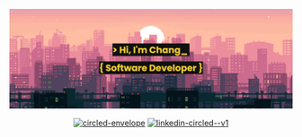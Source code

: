 ![banner](./images/banner_2.png)

<!--

<div  align="center">
  
  [![Top Langs](https://github-readme-stats-two-chi-96.vercel.app/api/top-langs/?username=ChangWynn&size_weight=1&count_weight=0&theme=slateorange&layout=compact)](https://github.com/ChangWynn/github-readme-stats)
  
  ![Chang's GitHub stats](https://github-readme-stats-two-chi-96.vercel.app/api?username=ChangWynn&hide=stars&show_icons=true&theme=slateorange)
  
</div> 

-->

<!-- 
I'M CURRENTLY LEARNING <br />
![Threedotjs](https://img.shields.io/badge/Three.js-20232A?style=flat&logoColor=fff&logo=threedotjs)
![socketIO](https://img.shields.io/badge/SOCKET_IO-fff?style=flat&logoColor=black&logo=socketdotio) 
![R3F](https://img.shields.io/badge/REACT_THREE_FIBER-fff?style=flat&logoColor=black&logo=threedotjs) 
-->

<!--
  ![react](https://img.shields.io/badge/React-20232A?style=flat&logoColor=61DAFB&logo=react) 

  ![javascript](https://img.shields.io/badge/JavaScript-f7df1e?style=flat&logoColor=20232A&logo=javascript)
  
  ![html](https://img.shields.io/badge/Html5-E34F26?style=flat&logoColor=white&logo=html5) 
  
  ![css](https://img.shields.io/badge/Css3-1572B6?style=flat&logoColor=white&logo=css3)

  ![jest](https://img.shields.io/badge/Jest-C21325?style=flat&logoColor=white&logo=jest)
  
  ![testingLibrary](https://img.shields.io/badge/Testing_Library/React-fa4f49?style=flat&logoColor=white&logo=testinglibrary)
  
  ![typescript](https://img.shields.io/badge/Typescript-3178c6?style=flat&logoColor=20232A&logo=typescript)

  ![react-native](https://img.shields.io/badge/React_Native-20232A?style=flat&logoColor=61DAFB&logo=react)
  
  ![cypress](https://img.shields.io/badge/Cypress-52a688?style=flat&logoColor=white&logo=cypress)

  ![postgresql](https://img.shields.io/badge/PostgreSQL-316192?style=flat&logoColor=white&logo=postgresql)
  
  ![redux](https://img.shields.io/badge/REDUX-764abc?style=flat&logoColor=white&logo=redux)

  ![firebase](https://img.shields.io/badge/Firebase-ffcc30?style=flat&logoColor=black&logo=firebase)
  
  ![ruby](https://img.shields.io/badge/RUBY-CC342D?style=flat&logoColor=white&logo=ruby)
  
  ![sinatra](https://img.shields.io/badge/SINATRA-000000?style=flat&logoColor=white&logo=rubysinatra)

  ![rspec](https://img.shields.io/badge/RSPEC-fe405f?style=flat&logoColor=white&logo=rubygems)

  ![git](https://img.shields.io/badge/Git-F05032?style=flat&logoColor=white&logo=git)
  
  ![github](https://img.shields.io/badge/Github-181717?style=flat&logoColor=white&logo=github)
  
  ![Jira](https://img.shields.io/badge/Jira-4f92ed?style=flat&logoColor=white&logo=jirasoftware)

  ![framer-Motion](https://img.shields.io/badge/Framer--Motion-ec3ab6?style=flat&logoColor=black&logo=framer)

  ![java](https://custom-icon-badges.demolab.com/badge/Java-f89b24?style=flat&logoColor=20232A&logo=javase)
  
  ![spring](https://img.shields.io/badge/Spring-springboot?style=flat&logoColor=fff&logo=spring)
  
  ![springBoot](https://img.shields.io/badge/SpringBoot-springboot?style=flat&logoColor=fff&logo=springboot) 
  
  ![jUnit](https://img.shields.io/badge/JUnit-2ca467?style=flat&logoColor=dd5750&logo=junit5)
  
  ![nodedotjs](https://img.shields.io/badge/Node.js-339933?style=flat&logoColor=white&logo=nodedotjs)
  
  ![express](https://img.shields.io/badge/Express-000000?style=flat&logoColor=white&logo=express)
  
  ![mongodb](https://img.shields.io/badge/MongoDB-4EA94B?style=flat&logoColor=white&logo=mongodb)

  ![AWS](https://img.shields.io/badge/AWS-f2f2f2?style=flat&logoColor=black&logo=amazonaws)
  
  ![EC2](https://img.shields.io/badge/EC2-ef931e?style=flat&logoColor=white&logo=amazonec2)
  
  ![S3](https://img.shields.io/badge/S3-d64e3f?style=flat&logoColor=white&logo=amazons3) 
-->

<!-- 
  <img src="https://cdn.jsdelivr.net/gh/devicons/devicon/icons/react/react-original.svg" width="40" height="40" />
  <img src="https://cdn.jsdelivr.net/gh/devicons/devicon/icons/nodejs/nodejs-original.svg"  width="40" height="40"/>
  <img src="https://cdn.jsdelivr.net/gh/devicons/devicon/icons/mongodb/mongodb-original.svg" width="40" height="40" />
  <img src="https://avatars.githubusercontent.com/u/5658226?s=200&v=4" width="40" height="40" />
  <img src="https://cdn.jsdelivr.net/gh/devicons/devicon/icons/javascript/javascript-plain.svg" width="40" height="40" />
  <img src="https://cdn.jsdelivr.net/gh/devicons/devicon/icons/css3/css3-original.svg" width="40" height="40" />
  <img src="https://cdn.jsdelivr.net/gh/devicons/devicon/icons/html5/html5-original.svg"  width="40" height="40" />
  <img src="https://cdn.jsdelivr.net/gh/devicons/devicon/icons/ruby/ruby-plain.svg" width="40" height="40" />
  <img src="https://cdn.jsdelivr.net/gh/devicons/devicon/icons/postgresql/postgresql-original.svg" width="40" height="40" /> 
-->
  
</div>

<!-- <h3 align="center">Contact me</h3>

<div align="center">

  <a href='mailto:huynhchang.one@gmail.com' target="_blank" ><img src="https://img.shields.io/badge/Gmail-ea4335?style=flat&logoColor=white&logo=gmail" alt="Gmail" target="_blank"></a>
  <a href='https://www.linkedin.com/in/chang-huynh-8950811b9/' target="_blank" ><img src="https://img.shields.io/badge/linkedin-0063c2?style=flat&logoColor=white&logo=linkedin" alt="Linkedin" target="_blank"></a>

</div> -->

</div>


<div align='center'>

  <a href='mailto:huynhchang.one@gmail.com' target="_blank" ><img width="40" height="40" src="https://img.icons8.com/color/48/circled-envelope.png" alt="circled-envelope"/></a>
  <a href='https://www.linkedin.com/in/chang-huynh-8950811b9/' target="_blank" ><img width="40" height="40" src="https://img.icons8.com/color/48/linkedin-circled--v1.png" alt="linkedin-circled--v1"/></a>
  
</div>
  




<!--
**ChangWynn/ChangWynn** is a ✨ _special_ ✨ repository because its `README.md` (this file) appears on your GitHub profile.

Here are some ideas to get you started:

- 🔭 I’m currently working on ...
- 🌱 I’m currently learning ...
- 👯 I’m looking to collaborate on ...
- 🤔 I’m looking for help with ...
- 💬 Ask me about ...
- 📫 How to reach me: ...
- 😄 Pronouns: ...
- ⚡ Fun fact: ...
-->
